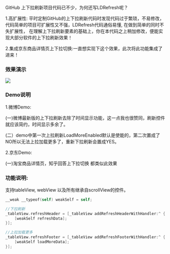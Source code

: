 

GitHub 上下拉刷新项目代码已不少，为何还写LDRefresh呢？

1.高扩展性: 平时定制GitHub的上下拉刷新代码时发现代码过于繁琐，不易修改，代码简单的项目可扩展性又不强，LDRefresh代码通俗易懂, 在做到简单的同时不失扩展性， 在理解上下拉刷新要素的基础上，你在本代码之上稍加修改，便能实现大部分软件的上下拉刷新效果！

2.集成京东商品详情页上下拉切换:一直想实现下这个效果，此次将此功能集成了进来！

### 效果演示

![](https://github.com/sntd/LDRefresh/raw/master/Picture/LDRefresh.gif)

### Demo说明

1.微博Demo:

(一)微博最新版的上下拉刷新去除了时间显示功能，这一点我也很赞同，刷新控件就应该简约，时间显示多余了。

(二）demo中第一次上拉刷新LoadMoreEnabled默认是使能的，第二次置成了NO所以无法上拉加载更多了，重新下拉刷新会置成YES。

2.京东Demo:

 (一)淘宝商品详情页，知乎回答上下拉切换 都类似此效果


### 功能说明:

支持tableView, webView 以及所有继承自scrollView的控件。

``` objective-c
__weak __typeof(self) weakSelf = self;

//下拉刷新
_tableView.refreshHeader = [_tableView addRefreshHeaderWithHandler:^ {
    [weakSelf refreshData];
}];

//上拉加载更多
_tableView.refreshFooter = [_tableView addRefreshFooterWithHandler:^ {
    [weakSelf loadMoreData];
}];
```